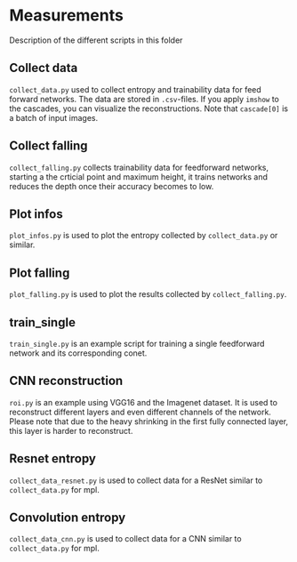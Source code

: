 # Measurements

Description of the different scripts in this folder

## Collect data
`collect_data.py` used to collect entropy and trainability data for feed forward networks. 
The data are stored in `.csv`-files. If you apply `imshow` to the cascades, you can 
visualize the reconstructions. Note that `cascade[0]` is a batch of input images.


## Collect falling
`collect_falling.py` collects trainability data for feedforward networks, starting a the crticial point
and maximum height, it trains networks and reduces the depth once their accuracy becomes to low.


##  Plot infos
`plot_infos.py` is used to plot the entropy collected by `collect_data.py` or similar.


## Plot falling
`plot_falling.py` is used to plot the results collected by `collect_falling.py`.


## train_single
`train_single.py` is an example script for training a single feedforward network and its 
corresponding conet.


## CNN reconstruction
`roi.py` is an example using VGG16 and the Imagenet dataset. It is used to reconstruct 
different layers and even different channels of the network. Please note that due to the heavy
shrinking in the first fully connected layer, this layer is harder to reconstruct.


## Resnet entropy
`collect_data_resnet.py` is used to collect data for a ResNet similar to `collect_data.py` for mpl.


## Convolution entropy
`collect_data_cnn.py` is used to collect data for a CNN similar to `collect_data.py` for mpl.
